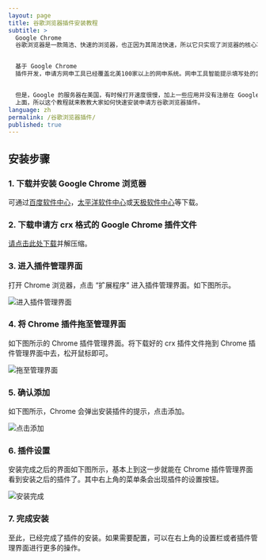 ```yaml
---
layout: page
title: 谷歌浏览器插件安装教程
subtitle: >
  Google Chrome
  谷歌浏览器是一款简洁、快速的浏览器，也正因为其简洁快速，所以它只实现了浏览器的核心功能，很多外围的功能它交给了插件系统和第三方应用去完成。


  基于 Google Chrome
  插件开发，申请方网申工具已经覆盖北美100家以上的网申系统。网申工具智能提示填写处的含义与格式，并自动记录申请者的填写信息。针对不同学校网申系统的相似内容，网申工具将导出后台记录进行智能提示，并辅助填充，为申请者大量消减网申中低效耗时的重复性填写，显著提升了网申过程的准确性。


  但是，Google 的服务器在美国，有时候打开速度很慢，加上一些应用并没有注册在 Google Chrome Web Store
  上面，所以这个教程就来教教大家如何快速安装申请方谷歌浏览器插件。
language: zh
permalink: /谷歌浏览器插件/
published: true
---
```



安装步骤
----

### 1. 下载并安装 Google Chrome 浏览器
可通过[百度软件中心](http://rj.baidu.com/soft/detail/14744.html)，[太平洋软件中心](http://dl.pconline.com.cn/download/51614.html)或[天极软件中心](http://mydown.yesky.com/desktop/gamedesk/manhuakatong/318/416318.shtml)等下载。

### 2. 下载申请方 crx 格式的 Google Chrome 插件文件
[请点击此处下载](https://cdn.applysquare.net/a2/chrome/plugin_v0.0.1.49.zip)并解压缩。

### 3. 进入插件管理界面
打开 Chrome 浏览器，点击 “扩展程序” 进入插件管理界面。如下图所示。

![进入插件管理界面](//applysquare-media.qiniudn.com/chrome/1.png)

### 4. 将 Chrome 插件拖至管理界面
如下图所示的 Chrome 插件管理界面。将下载好的 crx 插件文件拖到 Chrome 插件管理界面中去，松开鼠标即可。

![拖至管理界面](//applysquare-media.qiniudn.com/chrome/2.png)

### 5. 确认添加
如下图所示，Chrome 会弹出安装插件的提示，点击添加。

![点击添加](//applysquare-media.qiniudn.com/chrome/3.png)

### 6. 插件设置
安装完成之后的界面如下图所示，基本上到这一步就能在 Chrome 插件管理界面看到安装之后的插件了。其中右上角的菜单条会出现插件的设置按钮。

![安装完成](//applysquare-media.qiniudn.com/chrome/4.png)

### 7. 完成安装
至此，已经完成了插件的安装。如果需要配置，可以在右上角的设置栏或者插件管理界面进行更多的操作。
